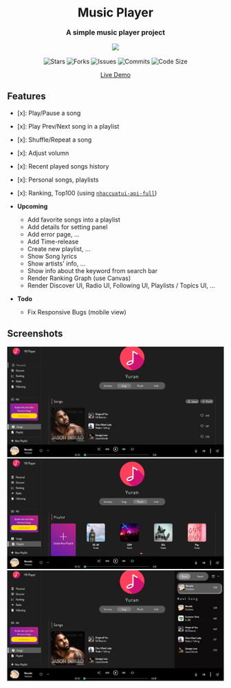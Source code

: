 <h1 align="center">Music Player</h1>
<p align="center" style="font-size:16px"><strong>A simple music player project</strong></p>
<p align="center">  
  <img src="https://raw.githubusercontent.com/catppuccin/catppuccin/main/assets/palette/macchiato.png" width="400" />
</p>

<p align="center">
  <img alt="Stars" src="https://badgen.net/github/stars/yuran1811/Music-Player">
  <img alt="Forks" src="https://badgen.net/github/forks/yuran1811/Music-Player">
  <img alt="Issues" src="https://badgen.net/github/issues/yuran1811/Music-Player">
  <img alt="Commits" src="https://badgen.net/github/commits/yuran1811/Music-Player">
  <img alt="Code Size" src="https://img.shields.io/github/languages/code-size/yuran1811/Music-Player">
</p>

<div align="center"><a href="https://yuran1811.github.io/Music-Player/" target="_blank">Live Demo</a></div>

## Features

- [x]: Play/Pause a song
- [x]: Play Prev/Next song in a playlist
- [x]: Shuffle/Repeat a song
- [x]: Adjust volumn
- [x]: Recent played songs history
- [x]: Personal songs, playlists
- [x]: Ranking, Top100 (using [`nhaccuatui-api-full`](https://www.npmjs.com/package/nhaccuatui-api-full))

- **Upcoming**
  - Add favorite songs into a playlist
  - Add details for setting panel
  - Add error page, ...
  - Add Time-release
  - Create new playlist, ...
  - Show Song lyrics
  - Show artists' info, ...
  - Show info about the keyword from search bar
  - Render Ranking Graph (use Canvas)
  - Render Discover UI, Radio UI, Following UI, Playlists / Topics UI, ...
- **Todo**
  - Fix Responsive Bugs (mobile view)

## Screenshots

![](./public/screenshots/songs.png)
![](./public/screenshots/playlists.png)
![](./public/screenshots/more.png)
